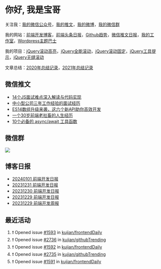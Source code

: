 
# 你好, 我是宝哥

关注我：[我的微信公众号](https://open.weixin.qq.com/qr/code?username=caibaojian_com)，[我的推文](https://weixin.qdkfweb.cn/)，[我的微博](https://weibo.com/kujian)，[我的微信群](https://qdkfweb.cn/go/weixinqun)

我的网站：[前端开发博客](https://qdkfweb.cn/)，[前端头条日报](https://toutiao.qdkfweb.cn/)，[Github趋势](https://github.qdkfweb.cn/)，[微信推文日报](https://weixin.qdkfweb.cn/)，[我的工作室](https://diy.qdkfweb.cn/)，[Wordpress主题巴士](https://wp.qdkfweb.cn/)

我的项目：[jQuery滚动高亮](https://github.com/kujian/scrollHighlight)，[jQuery全能滚动](https://github.com/kujian/power-slider)，[jQuery滚动固定](https://github.com/kujian/scrollfix)，[jQuery工具提示](https://github.com/kujian/tooltip)，[jQuery无缝滚动](http://github.com/kujian/scrollForever)

文章总结：[2020年总结记录](https://mp.weixin.qq.com/s/u0YW8BFWYLquVauhHrkSMQ)，[2021年总结记录](https://mp.weixin.qq.com/s/zMnxIpxMdDrIyuLxHRnSPw)


## 微信推文

<!-- BLOG-POST-LIST:START -->
- [14个JS面试难点深入解读与代码实现](https://weixin.qdkfweb.cn/39046.html)
- [中小型公司三年工作经验的面试经历](https://weixin.qdkfweb.cn/39043.html)
- [ES14数组升级来袭，这六个新API助你高效开发](https://weixin.qdkfweb.cn/38904.html)
- [一个30岁前端老社畜的人生经历](https://weixin.qdkfweb.cn/38903.html)
- [10个必备的 async/await 工具函数](https://weixin.qdkfweb.cn/38902.html)
<!-- BLOG-POST-LIST:END -->

## 微信群

![](https://qdkfweb.cn/d/uploads/2023/12/wechat.png)

## 博客日报

<!-- DAILY:START -->
- [20240101 前端开发日报](https://qdkfweb.cn/fe-daily-20240101.html)
- [20231231 前端开发日报](https://qdkfweb.cn/fe-daily-20231231.html)
- [20231230 前端开发日报](https://qdkfweb.cn/fe-daily-20231230.html)
- [20231229 前端开发日报](https://qdkfweb.cn/fe-daily-20231229.html)
- [20231229 前端开发周报](https://qdkfweb.cn/fe-weekly-20231229.html)
<!-- DAILY:END -->


## 最近活动

<!--START_SECTION:activity-->
1. ❗ Opened issue [#1593](https://github.com/kujian/frontendDaily/issues/1593) in [kujian/frontendDaily](https://github.com/kujian/frontendDaily)
2. ❗ Opened issue [#2736](https://github.com/kujian/githubTrending/issues/2736) in [kujian/githubTrending](https://github.com/kujian/githubTrending)
3. ❗ Opened issue [#1592](https://github.com/kujian/frontendDaily/issues/1592) in [kujian/frontendDaily](https://github.com/kujian/frontendDaily)
4. ❗ Opened issue [#2735](https://github.com/kujian/githubTrending/issues/2735) in [kujian/githubTrending](https://github.com/kujian/githubTrending)
5. ❗ Opened issue [#1591](https://github.com/kujian/frontendDaily/issues/1591) in [kujian/frontendDaily](https://github.com/kujian/frontendDaily)
<!--END_SECTION:activity-->
